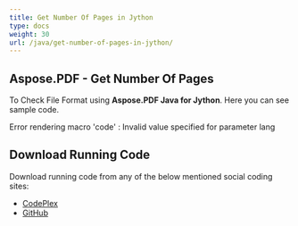 ```yaml
---
title: Get Number Of Pages in Jython
type: docs
weight: 30
url: /java/get-number-of-pages-in-jython/
---
```


## **Aspose.PDF - Get Number Of Pages**
To Check File Format using **Aspose.PDF Java for Jython**. Here you can see sample code.

Error rendering macro 'code' : Invalid value specified for parameter lang
## **Download Running Code**
Download running code from any of the below mentioned social coding sites:

- [CodePlex](https://asposepdfjavajython.codeplex.com/releases)
- [GitHub](https://github.com/aspose-pdf/Aspose.PDF-for-Java/releases/tag/Aspose.PDF_Java_for_Jython-v1.0.0)
